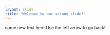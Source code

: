 ```yaml
---
layout: slide
title: "Welcome to our second slide!"
---
```

some new text here
Use the left arrow to go back!
